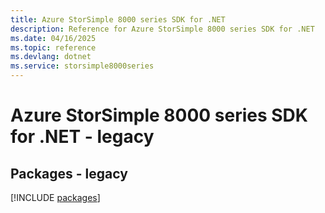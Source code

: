 ```yaml
---
title: Azure StorSimple 8000 series SDK for .NET
description: Reference for Azure StorSimple 8000 series SDK for .NET
ms.date: 04/16/2025
ms.topic: reference
ms.devlang: dotnet
ms.service: storsimple8000series
---
```

# Azure StorSimple 8000 series SDK for .NET - legacy
## Packages - legacy
[!INCLUDE [packages](storsimple-8000-series-index.md)]
